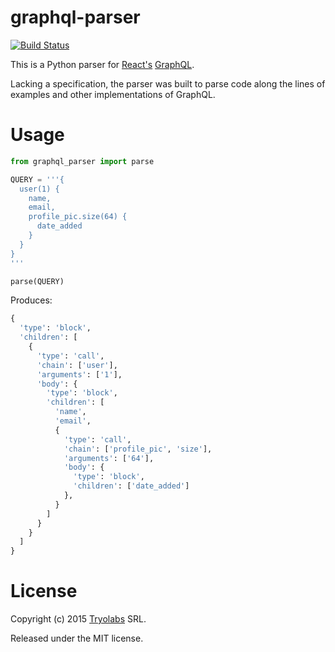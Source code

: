 # graphql-parser

[![Build Status](https://travis-ci.org/tryolabs/graphql-parser.svg?branch=master)](https://travis-ci.org/tryolabs/graphql-parser)

This is a Python parser for [React's][react] [GraphQL][graphql].

Lacking a specification, the parser was built to parse code along the lines of
examples and other implementations of GraphQL.

# Usage

```python
from graphql_parser import parse

QUERY = '''{
  user(1) {
    name,
    email,
    profile_pic.size(64) {
      date_added
    }
  }
}
'''

parse(QUERY)
```

Produces:

```python
{
  'type': 'block',
  'children': [
    {
      'type': 'call',
      'chain': ['user'],
      'arguments': ['1'],
      'body': {
        'type': 'block',
        'children': [
          'name',
          'email',
          {
            'type': 'call',
            'chain': ['profile_pic', 'size'],
            'arguments': ['64'],
            'body': {
              'type': 'block',
              'children': ['date_added']
            },
          }
        ]
      }
    }
  ]
}
```

# License

Copyright (c) 2015 [Tryolabs][tryo] SRL.

Released under the MIT license.

[react]: http://facebook.github.io/react/
[graphql]: https://facebook.github.io/react/blog/2015/05/01/graphql-introduction.html
[tryo]: http://tryolabs.com/
